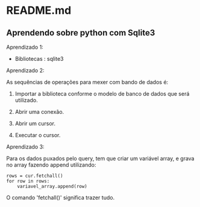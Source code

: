 # README.md

## Aprendendo sobre python com Sqlite3 

Aprendizado 1:

- Bibliotecas : sqlite3 

Aprendizado 2:

As sequências de operações para mexer com bando de dados é:

1. Importar a biblioteca conforme o modelo de banco de dados que será utilizado.

2. Abrir uma conexão.

3. Abrir um cursor.

4. Executar o cursor.

Aprendizado 3:

Para os dados puxados pelo query, tem que criar um variável array, e grava no array fazendo append utilizando:
    
    rows = cur.fetchall()
    for row in rows:
        variavel_array.append(row)

O comando 'fetchall()' significa trazer tudo.
